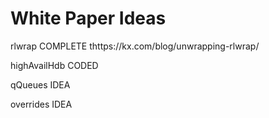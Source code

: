 # White Paper Ideas

rlwrap        COMPLETE  thttps://kx.com/blog/unwrapping-rlwrap/

highAvailHdb  CODED 

qQueues       IDEA

overrides     IDEA
